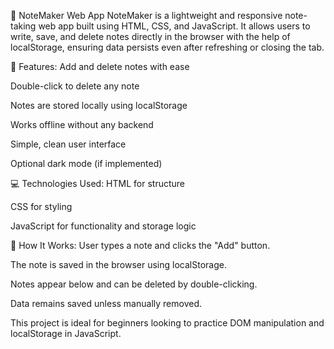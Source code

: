 📝 NoteMaker Web App
NoteMaker is a lightweight and responsive note-taking web app built using HTML, CSS, and JavaScript. It allows users to write, save, and delete notes directly in the browser with the help of localStorage, ensuring data persists even after refreshing or closing the tab.

🔧 Features:
Add and delete notes with ease

Double-click to delete any note

Notes are stored locally using localStorage

Works offline without any backend

Simple, clean user interface

Optional dark mode (if implemented)

💻 Technologies Used:
HTML for structure

CSS for styling

JavaScript for functionality and storage logic

🚀 How It Works:
User types a note and clicks the "Add" button.

The note is saved in the browser using localStorage.

Notes appear below and can be deleted by double-clicking.

Data remains saved unless manually removed.

This project is ideal for beginners looking to practice DOM manipulation and localStorage in JavaScript.
